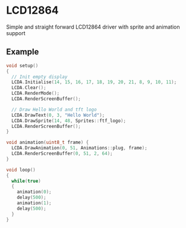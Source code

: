 # LCD12864

Simple and straight forward LCD12864 driver with sprite and animation support

## Example

```cpp
void setup()
{
  // Init empty display
  LCDA.Initialise(14, 15, 16, 17, 18, 19, 20, 21, 8, 9, 10, 11);
  LCDA.Clear();
  LCDA.RenderMode();
  LCDA.RenderScreenBuffer();

  // Draw Hello World and tft logo
  LCDA.DrawText(0, 3, "Hello World");
  LCDA.DrawSprite(14, 48, Sprites::ftf_logo);
  LCDA.RenderScreenBuffer();
}

void animation(uint8_t frame) {
  LCDA.DrawAnimation(0, 51, Animations::plug, frame);
  LCDA.RenderScreenBuffer(0, 51, 2, 64);
}

void loop()
{
  while(true)
  {
    animation(0);
    delay(500);
    animation(1);
    delay(500);
  }
}
```